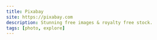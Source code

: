 ```yaml
---
title: Pixabay
site: https://pixabay.com
description: Stunning free images & royalty free stock.
tags: [photo, explore]
---
```

